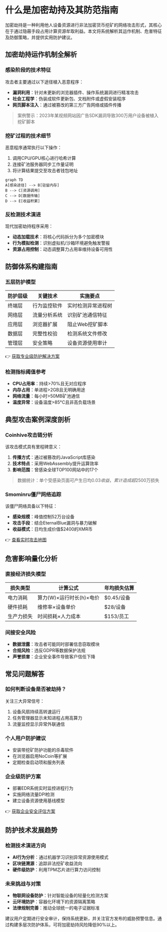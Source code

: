 # 什么是加密劫持及其防范指南

加密劫持是一种利用他人设备资源进行非法加密货币挖矿的网络攻击形式，其核心在于通过隐蔽手段占用计算资源牟取利益。本文将系统解析其运作机制、危害特征及防御策略，并提供实用防护建议。

## 加密劫持运作机制全解析

### 感染阶段的技术特征
攻击者主要通过以下途径植入恶意程序：
- **漏洞利用**：针对未更新的浏览器插件、操作系统漏洞进行精准攻击
- **社会工程学**：伪装成软件更新包、文档附件或虚假安装程序
- **网页脚本注入**：通过被篡改的第三方广告网络或插件传播

> 案例警示：2023年某视频网站因广告SDK漏洞导致300万用户设备被植入挖矿脚本

### 挖矿过程的技术细节
恶意程序通常执行以下操作：
1. 调用CPU/GPU核心进行哈希计算
2. 连接矿池服务器同步工作量证明
3. 将计算结果提交至攻击者钱包地址

```mermaid
graph TD
A[感染途径] --> B[驻留内存]
B --> C[资源调用]
C --> D[数据传输]
D --> E[收益积累]
```

### 反检测技术演进
现代加密劫持程序采用：
- **动态加载技术**：将核心代码拆分为多个加密模块
- **行为模拟检测**：识别虚拟机/沙箱环境避免触发警报
- **资源占用控制**：动态调整算力占用率维持设备可用性

## 防御体系构建指南

### 五层防护模型
| 防护层级 | 关键技术 | 实施要点 |
|---------|----------|----------|
| 终端层 | 行为监控软件 | 实时检测异常进程树 |
| 网络层 | 流量分析系统 | 识别矿池通信特征 |
| 应用层 | 浏览器扩展 | 阻止Web挖矿脚本 |
| 数据层 | 完整性校验 | 检测系统文件修改 |
| 管理层 | 安全策略 | 设备资源使用审计 |

👉 [获取专业级防护解决方案](https://bit.ly/okx_welcome)

### 检测指标阈值参考
- **CPU占用率**：持续>70%且无对应程序
- **内存占用**：单进程>2GB且无明确用途
- **网络流量**：每小时>50MB矿池通信
- **温度异常**：设备温度>85°C且非高负载场景

## 典型攻击案例深度剖析

### Coinhive攻击链分析
该攻击模式具有里程碑意义：
1. **传播方式**：通过被篡改的JavaScript库感染
2. **技术特点**：采用WebAssembly提升运算效率
3. **影响范围**：曾感染全球TOP100网站中的17个

> 数据统计：单个受感染页面可产生日均$0.03收益，累计造成超$2500万损失

### Smominru僵尸网络追踪
该僵尸网络具备以下特征：
- **感染规模**：峰值控制52万台设备
- **攻击手段**：结合EternalBlue漏洞与暴力破解
- **收益模式**：日均生成价值$2400的XMR币

👉 [查看实时攻击地图](https://bit.ly/okx_welcome)

## 危害影响量化分析

### 直接经济损失模型
| 损失类型 | 计算公式 | 年均损失估算 |
|---------|----------|--------------|
| 电力消耗 | 算力(W)×运行时长(h)×电价 | $0.45/设备 |
| 硬件损耗 | 维修率×设备单价 | $28/设备 |
| 生产力损失 | 时间损耗×人力成本 | $153/员工 |

### 间接安全风险
- **数据泄露**：攻击者可能同时部署信息窃取模块
- **合规风险**：违反GDPR等数据保护法规
- **声誉损害**：企业安全事件导致客户信任下降

## 常见问题解答

### 如何判断设备是否被劫持？
关注三大异常信号：
1. 设备风扇持续高转速运行
2. 任务管理器显示未知进程占用高算力
3. 流量监控显示异常外联通信

### 个人用户防护建议
- 安装带挖矿防护功能的杀毒软件
- 在浏览器启用NoCoin等扩展
- 定期检查启动项和服务列表

### 企业级防护方案
- 部署EDR系统实时监控进程行为
- 实施网络流量DPI检测
- 建立设备资源使用基线模型

👉 [获取企业安全评估方案](https://bit.ly/okx_welcome)

## 防护技术发展趋势

### 检测技术演进方向
- **AI行为分析**：通过机器学习识别异常资源使用模式
- **区块链溯源**：追踪非法挖矿收益流向
- **硬件级防护**：利用TPM芯片进行算力访问控制

### 未来挑战与对策
- **物联网设备防护**：针对智能设备的轻量化检测方案
- **云环境防护**：容器化环境下的资源隔离策略
- **法律规制完善**：推动全球统一的电子证据标准

建议用户定期进行安全审计，保持系统更新，并关注官方发布的威胁预警信息。通过构建多层次防护体系，可将加密劫持风险降低90%以上。
